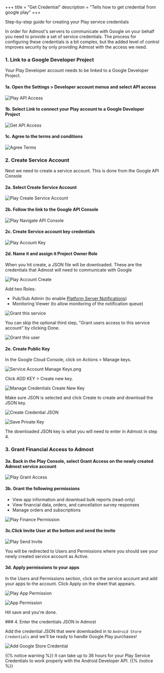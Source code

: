 +++
title = "Get Credential"
description = "Tells how to get credential from google play"
+++

Step-by-step guide for creating your Play service credentials

In order for Admost's servers to communicate with Google on your behalf you need to provide a set of service credentials. The process for configuring these credentials is a bit complex, but the added level of control improves security by only providing Admost with the access we need.

### 1. Link to a Google Developer Project

Your Play Developer account needs to be linked to a Google Developer Project.

#### 1a. Open the Settings > Developer account menus and select API access

![Play API Access](/amrapi/images/google_developer_api_access.png?classes=shadow&width=20pc)

#### 1b. Select Link to connect your Play account to a Google Developer Project

![Get API Access](/amrapi/images/google_developer_get_api_access.png?classes=shadow&width=20pc)

#### 1c. Agree to the terms and conditions

![Agree Terms](/amrapi/images/google_developer_agree_terms.png?classes=shadow&width=20pc)

### 2. Create Service Account

Next we need to create a service account. This is done from the Google API Console

#### 2a. Select Create Service Account

![Play Create Service Account](/amrapi/images/google_play_service_accounts.png?classes=shadow&width=700px)

#### 2b. Follow the link to the Google API Console

![Play Navigate API Console](/amrapi/images/google_play_create_new_service_account.png?classes=shadow&width=700px)

#### 2c. Create Service account key credentials

![Play Account Key](/amrapi/images/google-play-account-key-credential.png?chasses=shadow&width=700px)

#### 2d. Name it and assign it Project Owner Role

When you hit create, a JSON file will be downloaded. These are the credentials that Admost will need to communicate with Google

![Play Account Create](/amrapi/images/google_play_account_details2.png?chasses=shadow&width=40pc&height=40pc)

Add two Roles:

* Pub/Sub Admin (to enable [Platform Server Notifications](https://admost.github.io/amrapi/subscription/google/realtime-notification/))
* Monitoring Viewer (to allow monitoring of the notification queue)

![Grant this service](/amrapi/images/google-play-grant-service-account-project.png?chasses=shadow&width=40pc&height=40pc)

You can skip the optional third step, "Grant users access to this service account" by clicking Done.

![Grant this user](/amrapi/images/google-play-grant-this-user-service-account.png?chasses=shadow&width=40pc&height=40pc)

#### 2e. Create Public Key

In the Google Cloud Console, click on Actions > Manage keys.

![Service Account Manage Keys.png](/amrapi/images/google-play-service-account-manage-keys.png?chasses=shadow)

Click ADD KEY > Create new key.

![Manage Credentials Create New Key](/amrapi/images/google-play-service-credentials-create-new-key.png?chasses=shadow)

Make sure JSON is selected and click Create to create and download the JSON key.

![Create Credential JSON](/amrapi/images/google-credential-json-create.png?chasses=shadow)

![Save Private Key](/amrapi/images/google-private-key-saved-to-your-pc.png?chasses=shadow&width=40pc)

The downloaded JSON key is what you will need to enter in Admost in step 4.
### 3. Grant Financial Access to Admost
#### 3a. Back in the Play Console, select Grant Access on the newly created Admost service account

![Play Grant Access](/amrapi/images/google_play_grant_access.png?chasses=shadow&width=700px)

#### 3b. Grant the following permissions

* View app information and download bulk reports (read-only)
* View financial data, orders, and cancellation survey responses
* Manage orders and subscriptions

![Play Finance Permission](/amrapi/images/google_play_access_permissions.png?chasses=shadow)

#### 3c.Click Invite User at the bottom and send the invite

![Play Send Invite](/amrapi/images/google_play_send_invite.png?chasses=shadow&width=700px)

You will be redirected to Users and Permissions where you should see your newly created service account as Active.

#### 3d. Apply permissions to your apps

In the Users and Permissions section, click on the service account and add your apps to the account. Click Apply on the sheet that appears.

![Play App Permission](/amrapi/images/google_play_app_permission.png?chasses=shadow)

![App Permission](/amrapi/images/google_play_permission_for_app.png?chasses=shadow&width=700px)


Hit save and you're done. 

### 4. Enter the credentials JSON in Admost

Add the credential JSON that were downloaded in to `Android Store Credentials` and we'll be ready to handle Google Play purchases!

![Add Google Store Credential](/amrapi/images/google-subscription-credential.png?chasses=shadow&width=20pc)

{{% notice warning %}}
It can take up to 36 hours for your Play Service Credentials to work properly with the Android Developer API.
{{% /notice %}}